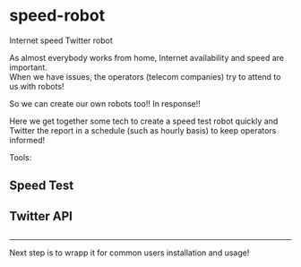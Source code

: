 # speed-robot
Internet speed Twitter robot

As almost everybody works from home, Internet availability and speed are important.<br>
When we have issues, the operators (telecom companies) try to attend to us with robots!

So we can create our own robots too!! In response!!

Here we get together some tech to create a speed test robot quickly and Twitter the report in a schedule (such as hourly basis) to keep operators informed!

Tools:

## Speed Test

## Twitter API

## 

---
Next step is to wrapp it for common users installation and usage!
